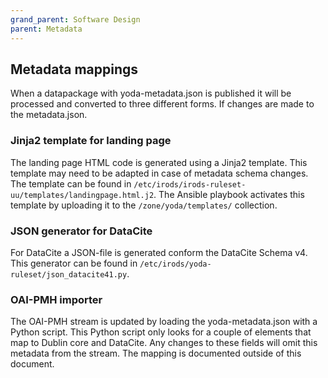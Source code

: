 ```yaml
---
grand_parent: Software Design
parent: Metadata
---
```

## Metadata mappings
When a datapackage with yoda-metadata.json is published it will be processed and converted to three different forms.
If changes are made to the metadata.json.

### Jinja2 template for landing page
The landing page HTML code is generated using a Jinja2 template. This template may need to be adapted
in case of metadata schema changes. The template can be found in
`/etc/irods/irods-ruleset-uu/templates/landingpage.html.j2`. The Ansible playbook activates this template
by uploading it to the `/zone/yoda/templates/` collection.

### JSON generator for DataCite
For DataCite a JSON-file is generated conform the DataCite Schema v4.  
This generator can be found in `/etc/irods/yoda-ruleset/json_datacite41.py`.

### OAI-PMH importer
The OAI-PMH stream is updated by loading the yoda-metadata.json with a Python script.
This Python script only looks for a couple of elements that map to Dublin core and DataCite.
Any changes to these fields will omit this metadata from the stream.
The mapping is documented outside of this document.
